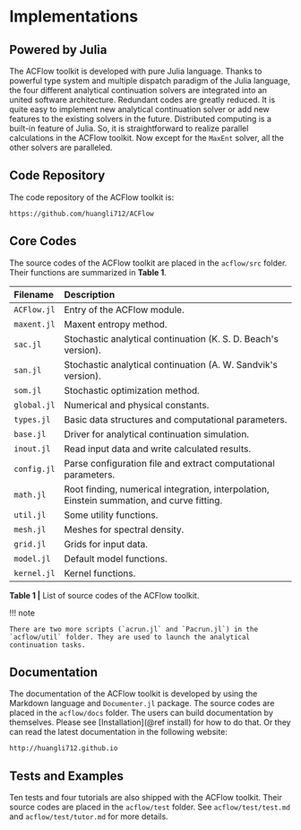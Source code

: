 # Implementations

## Powered by Julia

The ACFlow toolkit is developed with pure Julia language. Thanks to powerful type system and multiple dispatch paradigm of the Julia language, the four different analytical continuation solvers are integrated into an united software architecture. Redundant codes are greatly reduced. It is quite easy to implement new analytical continuation solver or add new features to the existing solvers in the future. Distributed computing is a built-in feature of Julia. So, it is straightforward to realize parallel calculations in the ACFlow toolkit. Now except for the `MaxEnt` solver, all the other solvers are paralleled.

## Code Repository

The code repository of the ACFlow toolkit is:

```text
https://github.com/huangli712/ACFlow
```

## Core Codes

The source codes of the ACFlow toolkit are placed in the `acflow/src` folder. Their functions are summarized in **Table 1**.

| Filename | Description |
| :------- | :---------- |
| `ACFlow.jl` | Entry of the ACFlow module. |
| `maxent.jl` | Maxent entropy method. |
| `sac.jl`    | Stochastic analytical continuation (K. S. D. Beach's version). |
| `san.jl`    | Stochastic analytical continuation (A. W. Sandvik's version). |
| `som.jl`    | Stochastic optimization method. |
| `global.jl` | Numerical and physical constants. |
| `types.jl`  | Basic data structures and computational parameters. |
| `base.jl`   | Driver for analytical continuation simulation. |
| `inout.jl`  | Read input data and write calculated results. |
| `config.jl` | Parse configuration file and extract computational parameters. |
| `math.jl`   | Root finding, numerical integration, interpolation, Einstein summation, and curve fitting. |
| `util.jl`   | Some utility functions. |
| `mesh.jl`   | Meshes for spectral density. |
| `grid.jl`   | Grids for input data. |
| `model.jl`  | Default model functions. |
| `kernel.jl` | Kernel functions. |

**Table 1 |** List of source codes of the ACFlow toolkit.

!!! note

    There are two more scripts (`acrun.jl` and `Pacrun.jl`) in the `acflow/util` folder. They are used to launch the analytical continuation tasks.

## Documentation

 The documentation of the ACFlow toolkit is developed by using the Markdown language and `Documenter.jl` package. The source codes are placed in the `acflow/docs` folder. The users can build documentation by themselves. Please see [Installation](@ref install) for how to do that. Or they can read the latest documentation in the following website:

```text
http://huangli712.github.io
```

## Tests and Examples

Ten tests and four tutorials are also shipped with the ACFlow toolkit. Their source codes are placed in the `acflow/test` folder. See `acflow/test/test.md` and `acflow/test/tutor.md` for more details. 

